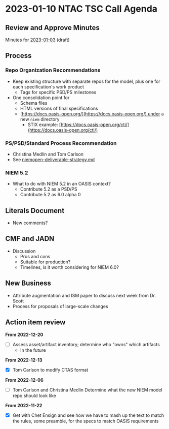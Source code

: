 # 2023-01-10 NTAC TSC Call Agenda

## Review and Approve Minutes

Minutes for [2023-01-03](2023-01-03-minutes.md) (draft)

## Process

### Repo Organization Recommendations

- Keep existing structure with separate repos for the model, plus one for each specification's work product
	- Tags for specific PSD/PS milestones
- One consolidation point for
	- Schema files
	- HTML versions of final specifications
	- [https://docs.oasis-open.org/](https://docs.oasis-open.org/) under a new `niem` directory
		- STIX example: [https://docs.oasis-open.org/cti/](https://docs.oasis-open.org/cti/)

### PS/PSD/Standard Process Recommendation

- Christina Medlin and  Tom Carlson
- See [niemopen-deliverable-strategy.md](../documents/niemopen-deliverable-strategy.md)

### NIEM 5.2

- What to do with NIEM 5.2 in an OASIS context?
	- Contribute 5.2 as a PSD/PS
	- Contribute 5.2 as 6.0 alpha 0

## Literals Document

- New comments?

## CMF and JADN

- Discussion
	- Pros and cons
	- Suitable for production?
	- Timelines, is it worth considering for NIEM 6.0?

## New Business

- Attribute augmentation and ISM paper to discuss next week from Dr. Scott
- Process for proposals of large-scale changes

## Action item review

**From 2022-12-20**

- [ ] Assess asset/artifact inventory; determine who "owns" which artifacts
	- In the future

**From 2022-12-13**

- [x] Tom Carlson to modify CTAS format

**From 2022-12-06**

- [ ] Tom Carlson and Christina Medlin Determine what the new NIEM model repo should look like

**From 2022-11-22**

- [x] Get with Chet Ensign and see how we have to mash up the text to match the rules, some preamble, for the specs to match OASIS requirements

